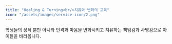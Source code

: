 ```yaml
---
title: "Healing & Turning<br/>치유와 변화의 교육"
icon: "/assets/images/service-icon/2.png"
---
```


학생들의 성적 뿐만 아니라 인격과 마음을 변화시키고 치유하는 책임감과 사명감으로 아이들을 바라봅니다.
